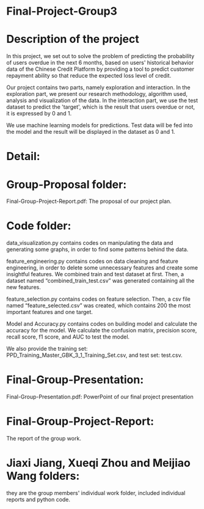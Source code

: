 # Final-Project-Group3
# Description of the project
In this project, we set out to solve the problem of predicting the probability of users overdue in the next 6 months, based on users' historical behavior data of the Chinese Credit Platform by providing a tool to predict customer repayment ability so that reduce the expected loss level of credit.

Our project contains two parts, namely exploration and interaction. In the exploration part, we present our research methodology, algorithm used, analysis and visualization of the data. In the interaction part, we use the test dataset to predict the 'target', which is the result that users overdue or not, it is expressed by 0 and 1.

We use machine learning models for predictions. Test data will be fed into the model and the result will be displayed in the dataset as 0 and 1.

# Detail:
# Group-Proposal folder:
Final-Group-Project-Report.pdf: The proposal of our project plan.

# Code folder:
data_visualization.py contains codes on manipulating the data and generating some graphs, in order to find some patterns behind the data.

feature_engineering.py contains codes on data cleaning and feature engineering, in order to delete some unnecessary features and create some insightful features. We combined train and test dataset at first. Then, a dataset named “combined_train_test.csv” was generated containing all the new features.

feature_selection.py contains codes on feature selection. Then, a csv file named “feature_selected.csv” was created, which contains 200 the most important features and one target.

Model and Accuracy.py contains codes on building model and calculate the accuracy for the model. We calculate the confusion matrix, precision score, recall score, f1 score, and AUC to test the model.

We also provide the training set: PPD_Training_Master_GBK_3_1_Training_Set.csv, and test set: test.csv.

# Final-Group-Presentation:  
Final-Group-Presentation.pdf: PowerPoint of our final project presentation

# Final-Group-Project-Report:
The report of the group work.

# Jiaxi Jiang, Xueqi Zhou and Meijiao Wang folders:
they are the group members' individual work folder, included individual reports and python code. 


